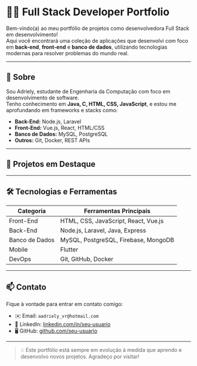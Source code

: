 # 👨‍💻 Full Stack Developer Portfolio

Bem-vindo(a) ao meu portfólio de projetos como desenvolvedora Full Stack em desenvolvimento!  
Aqui você encontrará uma coleção de aplicações que desenvolvi com foco em **back-end**, **front-end** e **banco de dados**, utilizando tecnologias modernas para resolver problemas do mundo real.

---

## 📁 Sobre

Sou Adriely, estudante de Engenharia da Computação com foco em desenvolvimento de software.  
Tenho conhecimento em **Java, C, HTML, CSS, JavaScript**, e estou me aprofundando em frameworks e stacks como:

- **Back-End:** Node.js, Laravel
- **Front-End:** Vue.js, React, HTML/CSS  
- **Banco de Dados:** MySQL, PostgreSQL
- **Outros:** Git, Docker, REST APIs

---

## 🚀 Projetos em Destaque

---

## 🛠️ Tecnologias e Ferramentas

| Categoria      | Ferramentas Principais                     |
|----------------|--------------------------------------------|
| Front-End      | HTML, CSS, JavaScript, React, Vue.js       |
| Back-End       | Node.js, Laravel, Java, Express            |
| Banco de Dados | MySQL, PostgreSQL, Firebase, MongoDB       |
| Mobile         | Flutter                                    |
| DevOps         | Git, GitHub, Docker                        |

---

## 📫 Contato

Fique à vontade para entrar em contato comigo:

- ✉️ Email: `aadriely_vr@hotmail.com`
- 💼 LinkedIn: [linkedin.com/in/seu-usuario](www.linkedin.com/in/adriely-castro)
- 🖥️ GitHub: [github.com/seu-usuario](https://github.com/Adriely-Castro)

---

> 💡 Este portfólio está sempre em evolução à medida que aprendo e desenvolvo novos projetos. Agradeço por visitar!
